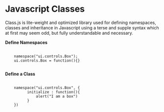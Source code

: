 # Javascript Classes
Class.js is lite-weight and optimized library used for defining namespaces, classes 
and inheritance in Javascript using a terse and supple syntax which at first may seem
odd, but fully understandable and necessary.

**Define Namespaces**
<pre>
  <code>
  	namespace("ui.controls.Box");
  	ui.controls.Box = function(){}
  </code>
</pre>


**Define a Class**
<pre>
  <code>
  	namespace("ui.controls.Box", {
    	  initialize : function(){
    	      alert("I am a box")
    	  }
  	})
  </code>
</pre>
